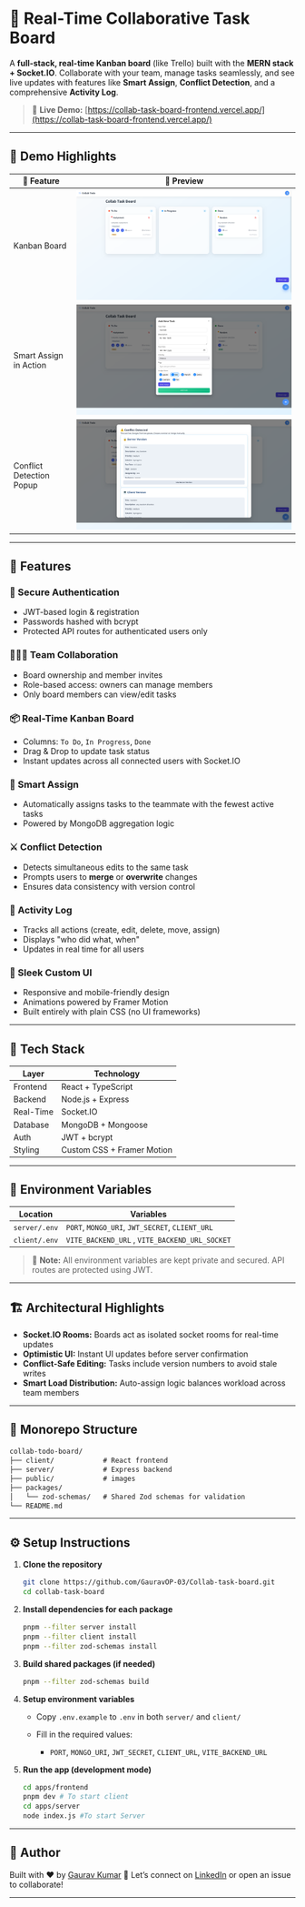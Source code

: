 # 🧠 Real-Time Collaborative Task Board

A **full-stack, real-time Kanban board** (like Trello) built with the **MERN stack + Socket.IO**. Collaborate with your team, manage tasks seamlessly, and see live updates with features like **Smart Assign**, **Conflict Detection**, and a comprehensive **Activity Log**.

> 🚀 **Live Demo:** [https://collab-task-board-frontend.vercel.app/](https://collab-task-board-frontend.vercel.app/)

---

## 📸 Demo Highlights

| 📌 Feature               | 🎥 Preview                                           |
| ------------------------ | ---------------------------------------------------- |
| Kanban Board             | ![Kanban Board](/public/kanbanBoard.png)             |
| Smart Assign in Action   | ![Smart Assign](/public/SmartAssign.png)             |
| Conflict Detection Popup | ![Conflict Detection](/public/ConflictDetection.png) |

---

## 🚀 Features

### 🔐 Secure Authentication

- JWT-based login & registration
- Passwords hashed with bcrypt
- Protected API routes for authenticated users only

### 🧑‍🤝‍🧑 Team Collaboration

- Board ownership and member invites
- Role-based access: owners can manage members
- Only board members can view/edit tasks

### 📦 Real-Time Kanban Board

- Columns: `To Do`, `In Progress`, `Done`
- Drag & Drop to update task status
- Instant updates across all connected users with Socket.IO

### 🧠 Smart Assign

- Automatically assigns tasks to the teammate with the fewest active tasks
- Powered by MongoDB aggregation logic

### ⚔️ Conflict Detection

- Detects simultaneous edits to the same task
- Prompts users to **merge** or **overwrite** changes
- Ensures data consistency with version control

### 📜 Activity Log

- Tracks all actions (create, edit, delete, move, assign)
- Displays "who did what, when"
- Updates in real time for all users

### 🎨 Sleek Custom UI

- Responsive and mobile-friendly design
- Animations powered by Framer Motion
- Built entirely with plain CSS (no UI frameworks)

---

## 🧰 Tech Stack

| Layer     | Technology                 |
| --------- | -------------------------- |
| Frontend  | React + TypeScript         |
| Backend   | Node.js + Express          |
| Real-Time | Socket.IO                  |
| Database  | MongoDB + Mongoose         |
| Auth      | JWT + bcrypt               |
| Styling   | Custom CSS + Framer Motion |

---

## 🔐 Environment Variables

| Location      | Variables                                       |
| ------------- | ----------------------------------------------- |
| `server/.env` | `PORT`, `MONGO_URI`, `JWT_SECRET`, `CLIENT_URL` |
| `client/.env` | `VITE_BACKEND_URL` , `VITE_BACKEND_URL_SOCKET`  |

> 🚨 **Note:** All environment variables are kept private and secured. API routes are protected using JWT.

---

## 🏗️ Architectural Highlights

- **Socket.IO Rooms:** Boards act as isolated socket rooms for real-time updates
- **Optimistic UI:** Instant UI updates before server confirmation
- **Conflict-Safe Editing:** Tasks include version numbers to avoid stale writes
- **Smart Load Distribution:** Auto-assign logic balances workload across team members

---

## 📁 Monorepo Structure

```
collab-todo-board/
├── client/            # React frontend
├── server/            # Express backend
├── public/            # images
├── packages/
│   └── zod-schemas/   # Shared Zod schemas for validation
└── README.md
```

---

## ⚙️ Setup Instructions

1. **Clone the repository**

   ```bash
   git clone https://github.com/GauravOP-03/Collab-task-board.git
   cd collab-task-board
   ```

2. **Install dependencies for each package**

   ```bash
   pnpm --filter server install
   pnpm --filter client install
   pnpm --filter zod-schemas install
   ```

3. **Build shared packages (if needed)**

   ```bash
   pnpm --filter zod-schemas build
   ```

4. **Setup environment variables**

   - Copy `.env.example` to `.env` in both `server/` and `client/`
   - Fill in the required values:

     - `PORT`, `MONGO_URI`, `JWT_SECRET`, `CLIENT_URL`, `VITE_BACKEND_URL`

5. **Run the app (development mode)**

   ```bash
   cd apps/frontend
   pnpm dev # To start client
   cd apps/server
   node index.js #To start Server
   ```

---

## 🙌 Author

Built with ❤️ by [Gaurav Kumar](https://github.com/yourusername)
💬 Let’s connect on [LinkedIn](https://www.linkedin.com/in/gaurav-kumar-5813bb321) or open an issue to collaborate!

---
